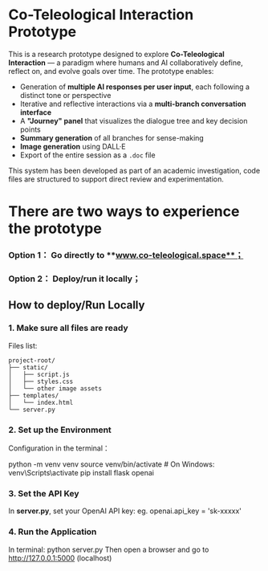 # Co-Teleological Interaction Prototype

This is a research prototype designed to explore **Co-Teleological Interaction** — a paradigm where humans and AI collaboratively define, reflect on, and evolve goals over time. 
The prototype enables:
- Generation of **multiple AI responses per user input**, each following a distinct tone or perspective
- Iterative and reflective interactions via a **multi-branch conversation interface**
- A **"Journey" panel** that visualizes the dialogue tree and key decision points
- **Summary generation** of all branches for sense-making
- **Image generation** using DALL·E
- Export of the entire session as a `.doc` file

This system has been developed as part of an academic investigation, code files are structured to support direct review and experimentation.


# There are two ways to experience the prototype
### Option 1： Go directly to **www.co-teleological.space**；
### Option 2： Deploy/run it locally；

## How to deploy/Run Locally

### 1. Make sure all files are ready
Files list:
```
project-root/
├── static/
│   ├── script.js
│   ├── styles.css
│   └── other image assets
├── templates/
│   └── index.html
└── server.py
```
   

### 2. Set up the Environment
Configuration in the terminal：

python -m venv venv
source venv/bin/activate  # On Windows: venv\Scripts\activate
pip install flask openai

### 3. Set the API Key
In **server.py**, set your OpenAI API key: eg. openai.api_key = 'sk-xxxxx'

### 4. Run the Application
In terminal:  python server.py
Then open a browser and go to http://127.0.0.1:5000 (localhost)

